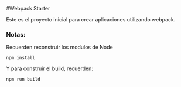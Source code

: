 #Webpack Starter

Este es el proyecto inicial para crear aplicaciones utilizando webpack.

### Notas:
Recuerden reconstruir los modulos de Node
```
npm install
```
Y para construir el build, recuerden:
```
npm run build
```
